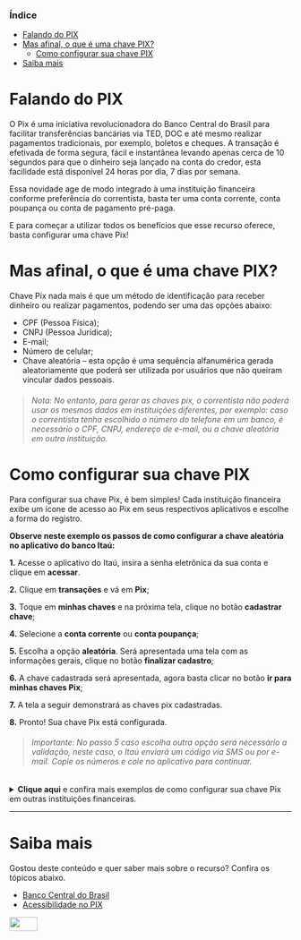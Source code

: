 ### **Índice** ###

- [Falando do PIX](https://github.com/JessicaTechWriter/pix-tutorial/blob/main/pix-tutorial.md#falando-do-pix)
- [Mas afinal, o que é uma chave PIX?](https://github.com/JessicaTechWriter/pix-tutorial/blob/main/pix-tutorial.md#mas-afinal-o-que-%C3%A9-uma-chave-pix)
  - [Como configurar sua chave PIX](https://github.com/JessicaTechWriter/pix-tutorial/blob/main/pix-tutorial.md#como-configurar-sua-chave-pix)
- [Saiba mais](https://github.com/JessicaTechWriter/pix-tutorial/blob/main/pix-tutorial.md#saiba-mais)


# **Falando do PIX**

O Pix é uma iniciativa revolucionadora do Banco Central do Brasil para facilitar transferências bancárias via TED, DOC e até mesmo realizar pagamentos tradicionais, por exemplo, boletos e cheques. A transação é efetivada de forma segura, fácil e instantânea levando apenas cerca de 10 segundos para que o dinheiro seja lançado na conta do credor, esta facilidade está disponível 24 horas por dia, 7 dias por semana.

Essa novidade age de modo integrado à uma instituição financeira conforme preferência do correntista, basta ter uma conta corrente, conta poupança ou conta de pagamento pré-paga.

E para começar a utilizar todos os benefícios que esse recurso oferece, basta configurar uma chave Pix!

# **Mas afinal, o que é uma chave PIX?**

Chave Pix nada mais é que um método de identificação para receber dinheiro ou realizar pagamentos, podendo ser uma das opções abaixo:

- CPF (Pessoa Física);
- CNPJ (Pessoa Jurídica);
- E-mail;
- Número de celular;
- Chave aleatória – esta opção é uma sequência alfanumérica gerada aleatoriamente que poderá ser utilizada por usuários que não queiram vincular dados pessoais.

> ###### Nota: No entanto, para gerar as chaves pix, o correntista não poderá usar os mesmos dados em instituições diferentes, por exemplo: caso o correntista tenha escolhido o número do telefone em um banco, é necessário o CPF, CNPJ, endereço de e-mail, ou a chave aleatória em outra instituição.

# **Como configurar sua chave PIX**

Para configurar sua chave Pix, é bem simples! Cada instituição financeira exibe um ícone de acesso ao Pix em seus respectivos aplicativos e escolhe a forma do registro. 

**Observe neste exemplo os passos de como configurar a chave aleatória no aplicativo do banco Itaú:**

**1.** Acesse o aplicativo do Itaú, insira a senha eletrônica da sua conta e clique em **acessar**.

**2.** Clique em **transações** e vá em **Pix**;

**3.** Toque em **minhas chaves** e na próxima tela, clique no botão **cadastrar chave**;

**4.** Selecione a **conta corrente** ou **conta poupança**;

**5.** Escolha a opção **aleatória**. Será apresentada uma tela com as informações gerais, clique no botão **finalizar cadastro**;

**6.** A chave cadastrada será apresentada, agora basta clicar no botão **ir para minhas chaves Pix**;

**7.** A tela a seguir demonstrará as chaves pix cadastradas.

**8.** Pronto! Sua chave Pix está configurada.

>###### Importante: No passo 5 caso escolha outra opção será necessário a validação, neste caso, o Itaú enviará um código via SMS ou por e-mail. Copie os números e cole no aplicativo para continuar.


**<details><summary>Clique aqui** e confira mais exemplos de como configurar sua chave Pix em outras instituições financeiras.</summary> 
<table>
  <tr>
   <td><a href="https://ajuda.bancointer.com.br/pt-BR/articles/4252528-como-cadastro-as-chaves-do-pix-no-inter#/">Inter</a>
   </td>    
   <td><a href="https://banco.bradesco/pix/#cadastro">Bradesco</a>
   </td>
   <td><a href="https://www.santander.com.br/app-santander-pix-desk">Santander</a>
   <td><a href="https://www.caixa.gov.br/faleconosco/como-podemos-te-ajudar/pix/Paginas/default.aspx">Caixa Econômica</a>
   </td>
   <td><a href="https://www.bb.com.br/pbb/pagina-inicial/solucoes-digitais/como-fazer/cadastro-no-pix">Banco do Brasil</a>
   </td>
  </tr>
</table>
</details>

_________________________________________________________________________________________________
# **Saiba mais**

Gostou deste conteúdo e quer saber mais sobre o recurso? Confira os tópicos abaixo.

- [Banco Central do Brasil](https://www.bcb.gov.br/estabilidadefinanceira/pix)
- [Acessibilidade no PIX](https://www.bcb.gov.br/estabilidadefinanceira/acessibilidadepix)

<img src="https://user-images.githubusercontent.com/109318594/180615025-ece8e6a2-5135-4bbb-a277-88cd63242673.JPG" width="50" height="25">


